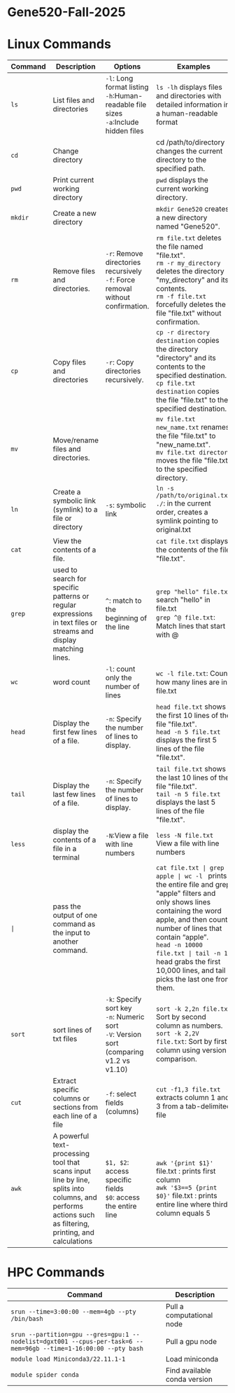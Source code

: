 # Gene520-Fall-2025

# Linux Commands 

|Command| Description | Options| Examples |
| --------------- | ----------------- | --------------- | ----------------- |
|`ls` | List files and directories  | `-l`: Long format listing <br> `-h`:Human-readable file sizes <br> `-a`:Include hidden files | `ls -lh` displays files and directories with detailed information in a human-readable format |
|`cd`| Change directory   | | cd /path/to/directory changes the current directory to the specified path. |
|`pwd`|Print current working directory | | `pwd` displays the current working directory. |
|`mkdir`| Create a new directory | | `mkdir Gene520` creates a new directory named "Gene520". |
|`rm`| Remove files and directories.	 | `-r`: Remove directories recursively <br> `-f`: Force removal without confirmation.|`rm file.txt`  deletes the file named "file.txt".<br> `rm -r my_directory` deletes the directory "my_directory" and its contents. <br> `rm -f file.txt` forcefully deletes the file "file.txt" without confirmation. |
|`cp` | Copy files and directories| `-r`: Copy directories recursively. |`cp -r directory destination`  copies the directory "directory" and its contents to the specified destination. <br> `cp file.txt destination`  copies the file "file.txt" to the specified destination. | 
|`mv` | Move/rename files and directories.|  |`mv file.txt new_name.txt` renames the file "file.txt" to "new_name.txt". <br> `mv file.txt directory` moves the file "file.txt" to the specified directory. | 	
|`ln`|Create a symbolic link (symlink) to a file or directory |`-s`: symbolic link | `ln -s /path/to/original.txt ./`: in the current order, creates a symlink pointing to original.txt | 
|`cat`| View the contents of a file.	 |	| `cat file.txt`  displays the contents of the file "file.txt". |
|`grep`| used to search for specific patterns or regular expressions in text files or streams and display matching lines.| `^`: match to the beginning of the line | `grep "hello" file.txt` search "hello" in file.txt <br> `grep ^@ file.txt`: Match lines that start with @| 
|`wc`| word count |`-l`: count only the number of lines | `wc -l file.txt`: Count how many lines are in file.txt | 
|`head`| Display the first few lines of a file.	| `-n`: Specify the number of lines to display. | `head file.txt` shows the first 10 lines of the file "file.txt". <br> `head -n 5 file.txt`  displays the first 5 lines of the file "file.txt". | 
|`tail`| Display the last few lines of a file. |`-n`: Specify the number of lines to display.| `tail file.txt` shows the last 10 lines of the file "file.txt". <br> `tail -n 5 file.txt` displays the last 5 lines of the file "file.txt".| 
|`less`| display the contents of a file in a terminal | `-N`:View a file with line numbers | `less -N file.txt` View a file with line numbers | 
|`\|`|pass the output of one command as the input to another command.| | `cat file.txt \| grep apple \| wc -l ` prints the entire file and grep "apple" filters and only shows lines containing the word apple, and then count number of lines that contain “apple”. <br> `head -n 10000 file.txt \| tail -n 1`: head grabs the first 10,000 lines, and tail picks the last one from them. | 
|`sort`|sort lines of txt files| `-k`: Specify sort key <br> `-n`: Numeric sort <br> `-V`: Version sort (comparing v1.2 vs v1.10) | `sort -k 2,2n file.txt` Sort by second column as numbers. <br> `sort -k 2,2V file.txt`: Sort by first column using version comparison. | 
|`cut`|Extract specific columns or sections from each line of a file | `-f`: select fields (columns)| `cut -f1,3 file.txt` extracts column 1 and 3 from a tab-delimited file|
|`awk`|A powerful text-processing tool that scans input line by line, splits into columns, and performs actions such as filtering, printing, and calculations | `$1, $2`: access specific fields <br> `$0`: access the entire line <br>  | `awk '{print $1}'` file.txt : prints first column <br>  `awk '$3==5 {print $0}'` file.txt : prints entire line where third column equals 5 | 
 







# HPC Commands

|Command| Description |
| --------------- | ----------------- |
|`srun --time=3:00:00 --mem=4gb --pty /bin/bash` | Pull a computational node  |
| `srun --partition=gpu --gres=gpu:1 --nodelist=dgxt001 --cpus-per-task=6 --mem=96gb --time=1-16:00:00 --pty bash`| Pull a gpu node |
|`module load Miniconda3/22.11.1-1`   | Load miniconda |
|`module spider conda` | Find available conda version |


